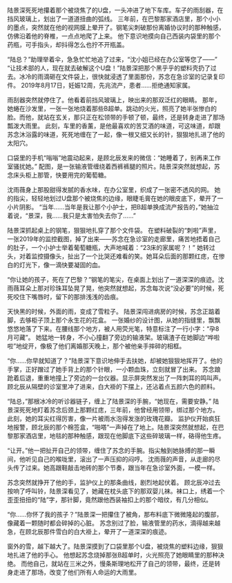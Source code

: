 陆景深死死地攥着那个被烧焦了的U盘，一头冲进了地下车库。车子的雨刮器，在挡风玻璃上，划出了一道道扭曲的弧线。
三年前，在巴黎那家酒店里，那个小小的墨点，突然就在他的视网膜上晕开了。钢笔尖刺破那份离婚协议时的那种触感，仿佛沿着他的脊椎，一点点地爬了上来。
他下意识地摸向自己西装内袋里的那个药瓶，可手指头，却抖得怎么也拧不开瓶盖。

“陆总？”助理举着伞，急急忙忙地追了过来，“沈小姐已经在办公室等您了——”
“让技术部的人，现在就去破解这个U盘！”陆景深把那个黑乎乎的塑料壳扔了过去。冰冷的雨滴砸在文件袋上，很快就浸透了里面那份，苏念在急诊室的记录复印件。
2019年8月17日，妊娠12周，先兆流产，患者……拒绝通知家属。

雨刮器突然就停住了。他看着前挡风玻璃上，映出来的那双泛红的眼睛。
那年，她蜷在沙发里，一张一张地烧着那些B超单。跳动的火光，照亮了她半张惨白的脸。而他，就站在玄关，那只正在松领带的手顿了顿，最终，还是转身走进了那场瓢泼大雨里。
此刻，车里的香薰，是他最喜欢的苦艾酒的味道，可这味道，却跟苏念沐浴露的味道，死死地缠在了一起，像一根又细又长的针，狠狠地扎进了他的太阳穴。

口袋里的手机“嗡嗡”地震动起来，是顾北辰发来的微信：“她睡着了，别再来工作室骚扰她。”
配图，是一张输液管缠绕着西裤裤腿的照片。陆景深突然就想起，苏念床头柜上那管，快要用完的葡萄糖。

沈雨薇身上那股甜得发腻的香水味，在办公室里，织成了一张密不透风的网。
她的指尖，轻轻地划过U盘那个被烧焦的边缘，眼睫毛膏在她的眼皮底下，晕开了一小片阴影。
“当年……当年是我让那个小护士，把B超单换成流产报告的，”她抽泣着说，“景深，我……我只是太害怕失去你了……”

陆景深抓起桌上的钢笔，狠狠地扎穿了那个文件袋。
在塑料破裂的“刺啦”声里，一张2019年的监控截图，掉了出来——苏念在急诊室的走廊里，痛苦地捂着自己的肚子，一个小护士举着葡萄糖瓶，大声地喊着：“23床的家属呢？！”
她转过头，对着监控摄像头，扯出了一个比哭还难看的笑。她耳朵后面的那颗红痣，在惨白的灯光下，像一滴快要凝固的血。

“你让她的孩子，死在了巴黎？”钢笔的笔尖，在桌面上划出了一道深深的痕迹。沈雨薇耳朵上那对珍珠耳坠晃了晃，他突然就想起，苏念每次说“没必要”的时候，死死咬住下嘴唇时，留下的那排浅浅的齿痕。

天快黑的时候，外面的雨，变成了雪粒子。
陆景深闯进病房的时候，苏念正踮着脚，去够柜子顶上那个永生花的花盒。
一张婚纱的设计图，从她的指缝里，飘飘悠悠地落了下来。在腰线那个地方，被人用荧光笔，特意标注了一行小字：“孕8月可藏”。
她猛地一转身，不小心撞翻了旁边的输液架。玻璃渣子在她脚边“哗啦啦”地绽开，像极了他们离婚那天晚上，那个被他亲手摔碎的相框。

“你……你早就知道了？”陆景深下意识地伸手去扶她，却被她狠狠地挥开了。他的手掌，正好蹭过了她手背上的那个针眼，一小颗血珠，立刻就冒了出来。
苏念踉跄着后退，重重地撞上了旁边的一台仪器。显示屏突然发出了一阵刺耳的鸣叫声。
顾北辰从隔壁的诊室里冲了进来，白大褂的下摆上，还沾着点五颜六色的颜料。

“陆总，”那根冰冷的听诊器链子，缠上了陆景深的手腕，“她现在，需要安静。”
陆景深死死地盯着苏念后颈上那颗红痣，三年前，他曾经用领带，绑过那个地方。
此刻，她的耳尖红得厉害，像一片被雨水泡得发涨的玫瑰花瓣。
监护仪开始疯狂地报警，顾北辰的那个棉签盒，“啪嗒”一声掉在了地上。陆景深突然就想起，在巴黎那家酒店里，地毯的那种触感，跟现在他脚底下这些碎玻璃一样，硌得他生疼。

“让开。”他一把扯开自己的领带，缠住了苏念的手腕。指尖触到她脉搏的那一瞬间，他听见自己的喉咙里，滚出了一声压抑的闷哼。
沈雨薇的声音，从走廊的尽头传了过来。她高跟鞋敲击地砖的那个节奏，跟当年在急诊室外面，一模一样。

苏念突然就挣开了他的手，监护仪上的那条曲线，剧烈地起伏着。
顾北辰冲过去按响了呼叫铃，陆景深看见了，她藏在枕头底下的那双婴儿袜。袜口上，绣着一个歪歪扭扭的“陆”字，那针脚，竟然跟他西装袖扣上的那个暗纹，有几分相似。

“你……你怀了我的孩子？”陆景深一把攥住了被角，那布料底下微微隆起的腹部，像藏着一颗随时都会碎掉的心脏。
苏念别过了脸，输液管里的药水，滴得越来越急，在顾北辰那件雪白的白大褂上，晕开了一道深深的痕迹。

窗外的雪，越下越大了。陆景深摸到了口袋里那个U盘，被烧焦的塑料边缘，狠狠地扎进了他的手心。
他想起苏念烧掉那张B超单时，火光照亮了她眼睛里的那种决绝。
而他自己，就站在三米之外，慢条斯理地松开了自己的领带，最终，还是转身走进了那场，改变了他们所有人命运的大雨里。
